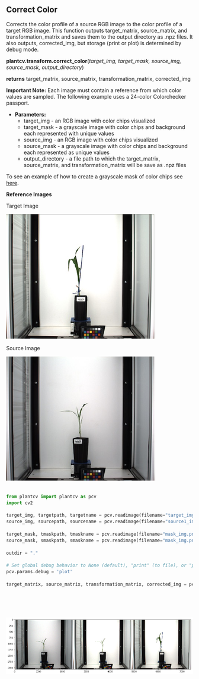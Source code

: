 ## Correct Color

Corrects the color profile of a source RGB image to the color profile of a target RGB image. This function outputs target_matrix, source_matrix, and transformation_matrix and saves them to the output directory as .npz files.
It also outputs, corrected_img, but storage (print or plot) is determined by debug mode. 

**plantcv.transform.correct_color**(*target_img, target_mask, source_img, source_mask, output_directory*)

**returns** target_matrix, source_matrix, transformation_matrix, corrected_img

**Important Note:** Each image must contain a reference from which color values are sampled.
 The following example uses a 24-color Colorchecker passport.

 - **Parameters:**
    - target_img       - an RGB image with color chips visualized
    - target_mask      - a grayscale image with color chips and background each represented with unique values
    - source_img       - an RGB image with color chips visualized
    - source_mask      - a grayscale image with color chips and background each represented as unique values
    - output_directory - a file path to which the target_matrix, source_matrix, and transformation_matrix will be save as .npz files


To see an example of how to create a grayscale mask of color chips see [here](transform_color_correction_tutorial.md#creating-masks).


**Reference Images**

 Target Image

![Screenshot](img/documentation_images/correct_color_imgs/target_img_plant_resize.jpg)

 Source Image
 
![Screenshot](img/documentation_images/correct_color_imgs/source_img_plant.jpg)


```python

from plantcv import plantcv as pcv
import cv2

target_img, targetpath, targetname = pcv.readimage(filename="target_img.png")
source_img, sourcepath, sourcename = pcv.readimage(filename="source1_img.png")

target_mask, tmaskpath, tmaskname = pcv.readimage(filename="mask_img.png")
source_mask, smaskpath, smaskname = pcv.readimage(filename="mask_img.png") # in this case, as our images share a zoom level and colorchecker placement, the same mask is used for both the target and the source.

outdir = "."

# Set global debug behavior to None (default), "print" (to file), or "plot" (Jupyter Notebooks or X11)
pcv.params.debug = 'plot'

target_matrix, source_matrix, transformation_matrix, corrected_img = pcv.transform.correct_color(target_img=target_img, 
                                                                                                 target_mask=t_mask, 
                                                                                                 source_img=img, 
                                                                                                 source_mask=mask, 
                                                                                                 output_directory=outdir)

```

![Screenshot](img/documentation_images/correct_color_imgs/hstack.jpg)

